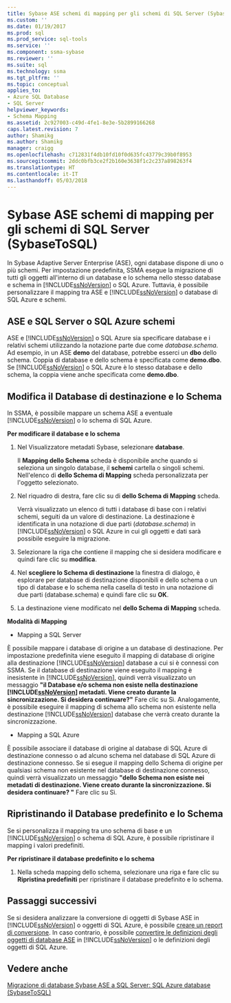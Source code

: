 ```yaml
---
title: Sybase ASE schemi di mapping per gli schemi di SQL Server (SybaseToSQL) | Documenti Microsoft
ms.custom: ''
ms.date: 01/19/2017
ms.prod: sql
ms.prod_service: sql-tools
ms.service: ''
ms.component: ssma-sybase
ms.reviewer: ''
ms.suite: sql
ms.technology: ssma
ms.tgt_pltfrm: ''
ms.topic: conceptual
applies_to:
- Azure SQL Database
- SQL Server
helpviewer_keywords:
- Schema Mapping
ms.assetid: 2c927003-c49d-4fe1-8e3e-5b2899166268
caps.latest.revision: 7
author: Shamikg
ms.author: Shamikg
manager: craigg
ms.openlocfilehash: c712831f4db10fd10f0d635fc43779c39b0f8953
ms.sourcegitcommit: 2ddc0bfb3ce2f2b160e3638f1c2c237a898263f4
ms.translationtype: HT
ms.contentlocale: it-IT
ms.lasthandoff: 05/03/2018
---
```

# <a name="mapping-sybase-ase-schemas-to-sql-server-schemas-sybasetosql"></a>Sybase ASE schemi di mapping per gli schemi di SQL Server (SybaseToSQL)
In Sybase Adaptive Server Enterprise (ASE), ogni database dispone di uno o più schemi. Per impostazione predefinita, SSMA esegue la migrazione di tutti gli oggetti all'interno di un database e lo schema nello stesso database e schema in [!INCLUDE[ssNoVersion](../../includes/ssnoversion_md.md)] o SQL Azure. Tuttavia, è possibile personalizzare il mapping tra ASE e [!INCLUDE[ssNoVersion](../../includes/ssnoversion_md.md)] o database di SQL Azure e schemi.  
  
## <a name="ase-and-sql-server-or-sql-azure-schemas"></a>ASE e SQL Server o SQL Azure schemi  
ASE e [!INCLUDE[ssNoVersion](../../includes/ssnoversion_md.md)] o SQL Azure sia specificare database e i relativi schemi utilizzando la notazione parte due come *database.schema*. Ad esempio, in un ASE **demo** del database, potrebbe esserci un **dbo** dello schema. Coppia di database e dello schema è specificata come **demo.dbo**. Se [!INCLUDE[ssNoVersion](../../includes/ssnoversion_md.md)] o SQL Azure è lo stesso database e dello schema, la coppia viene anche specificata come **demo.dbo**.  
  
## <a name="modifying-the-target-database-and-schema"></a>Modifica il Database di destinazione e lo Schema  
In SSMA, è possibile mappare un schema ASE a eventuale [!INCLUDE[ssNoVersion](../../includes/ssnoversion_md.md)] o lo schema di SQL Azure.  
  
**Per modificare il database e lo schema**  
  
1.  Nel Visualizzatore metadati Sybase, selezionare **database**.  
  
    Il **Mapping dello Schema** scheda è disponibile anche quando si seleziona un singolo database, il **schemi** cartella o singoli schemi. Nell'elenco di **dello Schema di Mapping** scheda personalizzata per l'oggetto selezionato.  
  
2.  Nel riquadro di destra, fare clic su di **dello Schema di Mapping** scheda.  
  
    Verrà visualizzato un elenco di tutti i database di base con i relativi schemi, seguiti da un valore di destinazione. La destinazione è identificata in una notazione di due parti (*database.schema*) in [!INCLUDE[ssNoVersion](../../includes/ssnoversion_md.md)] o SQL Azure in cui gli oggetti e dati sarà possibile eseguire la migrazione.  
  
3.  Selezionare la riga che contiene il mapping che si desidera modificare e quindi fare clic su **modifica**.  
  
4.  Nel **scegliere lo Schema di destinazione** la finestra di dialogo, è esplorare per database di destinazione disponibili e dello schema o un tipo di database e lo schema nella casella di testo in una notazione di due parti (database.schema) e quindi fare clic su **OK**.  
  
5.  La destinazione viene modificato nel **dello Schema di Mapping** scheda.  
  
**Modalità di Mapping**  
  
-   Mapping a SQL Server  
  
È possibile mappare i database di origine a un database di destinazione. Per impostazione predefinita viene eseguito il mapping di database di origine alla destinazione [!INCLUDE[ssNoVersion](../../includes/ssnoversion_md.md)] database a cui si è connessi con SSMA. Se il database di destinazione viene eseguito il mapping è inesistente in [!INCLUDE[ssNoVersion](../../includes/ssnoversion_md.md)], quindi verrà visualizzato un messaggio **"il Database e/o schema non esiste nella destinazione [!INCLUDE[ssNoVersion](../../includes/ssnoversion_md.md)] metadati. Viene creato durante la sincronizzazione. Si desidera continuare?"** Fare clic su Sì. Analogamente, è possibile eseguire il mapping di schema allo schema non esistente nella destinazione [!INCLUDE[ssNoVersion](../../includes/ssnoversion_md.md)] database che verrà creato durante la sincronizzazione.  
  
-   Mapping a SQL Azure  
  
È possibile associare il database di origine al database di SQL Azure di destinazione connesso o ad alcuno schema nel database di SQL Azure di destinazione connesso. Se si esegue il mapping dello Schema di origine per qualsiasi schema non esistente nel database di destinazione connesso, quindi verrà visualizzato un messaggio **"dello Schema non esiste nei metadati di destinazione. Viene creato durante la sincronizzazione. Si desidera continuare? "** Fare clic su Sì.  
  
## <a name="reverting-to-the-default-database-and-schema"></a>Ripristinando il Database predefinito e lo Schema  
Se si personalizza il mapping tra uno schema di base e un [!INCLUDE[ssNoVersion](../../includes/ssnoversion_md.md)] o schema di SQL Azure, è possibile ripristinare il mapping i valori predefiniti.  
  
**Per ripristinare il database predefinito e lo schema**  
  
1.  Nella scheda mapping dello schema, selezionare una riga e fare clic su **Ripristina predefiniti** per ripristinare il database predefinito e lo schema.  
  
## <a name="next-steps"></a>Passaggi successivi  
Se si desidera analizzare la conversione di oggetti di Sybase ASE in [!INCLUDE[ssNoVersion](../../includes/ssnoversion_md.md)] o oggetti di SQL Azure, è possibile [creare un report di conversione](http://msdn.microsoft.com/en-us/eb996b7c-1eef-4f73-b5e6-2fa6faf7336c). In caso contrario, è possibile [convertire le definizioni degli oggetti di database ASE](http://msdn.microsoft.com/en-us/509cb65d-2f54-427a-83d7-37919cc4e3e3) in [!INCLUDE[ssNoVersion](../../includes/ssnoversion_md.md)] o le definizioni degli oggetti di SQL Azure.  
  
## <a name="see-also"></a>Vedere anche  
[Migrazione di database Sybase ASE a SQL Server: SQL Azure database &#40;SybaseToSQL&#41;](../../ssma/sybase/migrating-sybase-ase-databases-to-sql-server-azure-sql-db-sybasetosql.md)  
  
